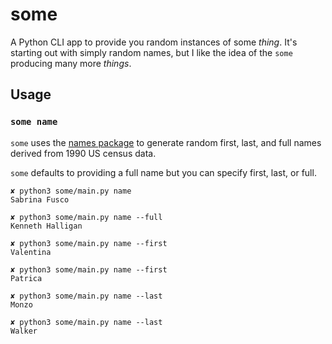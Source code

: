 # some
A Python CLI app to provide you random instances of some _thing_. It's starting out with simply random names, but I like the idea of the `some` producing many more _things_.

## Usage

### `some name`

`some` uses the [names package](https://pypi.org/project/names/) to generate random first, last, and full names derived from 1990 US census data. 

`some` defaults to providing a full name but you can specify first, last, or full.

```
✘ python3 some/main.py name
Sabrina Fusco

✘ python3 some/main.py name --full
Kenneth Halligan

✘ python3 some/main.py name --first
Valentina

✘ python3 some/main.py name --first
Patrica

✘ python3 some/main.py name --last
Monzo

✘ python3 some/main.py name --last
Walker
```
